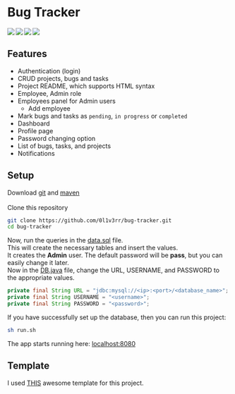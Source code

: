 # Bug Tracker
<img align="left" src="https://img.shields.io/github/license/0l1v3rr/bug-tracker?color=red&style=flat">
<img align="left" src="https://img.shields.io/github/last-commit/0l1v3rr/bug-tracker?color=blue&style=flat">
<img align="left" src="https://img.shields.io/badge/Spring_Boot-%236DB33F.svg?style=flat&logo=springboot&logoColor=white">
<img align="left" src="https://img.shields.io/badge/Thymeleaf-%23005C0F.svg?style=flat&logo=Thymeleaf&logoColor=white">
<br>

## Features
- Authentication (login)
- CRUD projects, bugs and tasks
- Project README, which supports HTML syntax
- Employee, Admin role
- Employees panel for Admin users
  - Add employee
- Mark bugs and tasks as `pending`, `in progress` or `completed`
- Dashboard
- Profile page
- Password changing option
- List of bugs, tasks, and projects
- Notifications

## Setup
Download [git](https://git-scm.com/) and [maven](https://maven.apache.org/download.cgi)<br><br>
Clone this repository
```sh
git clone https://github.com/0l1v3rr/bug-tracker.git
cd bug-tracker
```
Now, run the queries in the [data.sql](./src/main/resources/data.sql) file.  
This will create the necessary tables and insert the values.  
It creates the **Admin** user. The default password will be **pass**, but you can easily change it later.  
Now in the [DB.java](https://github.com/0l1v3rr/bug-tracker/blob/master/src/main/java/org/oliverr/bugtracker/DB.java) file, change the URL, USERNAME, and PASSWORD to the appropriate values.<br>
```java
private final String URL = "jdbc:mysql://<ip>:<port>/<database_name>";
private final String USERNAME = "<username>";
private final String PASSWORD = "<password>";
```
If you have successfully set up the database, then you can run this project:
```sh
sh run.sh
```
The app starts running here: [localhost:8080](http://localhost:8080/)

## Template
I used [THIS](https://github.com/BootstrapDash/corona-free-dark-bootstrap-admin-template) awesome template for this project.
